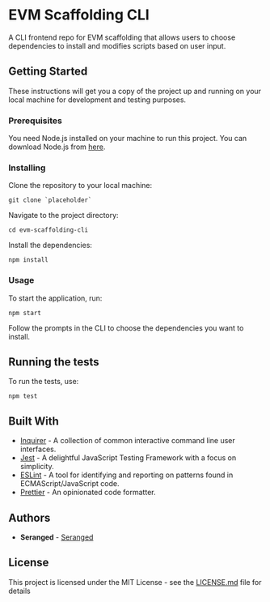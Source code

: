 # EVM Scaffolding CLI

A CLI frontend repo for EVM scaffolding that allows users to choose dependencies to install and modifies scripts based on user input.

## Getting Started

These instructions will get you a copy of the project up and running on your local machine for development and testing purposes.

### Prerequisites

You need Node.js installed on your machine to run this project. You can download Node.js from [here](https://nodejs.org/).

### Installing

Clone the repository to your local machine:

```
git clone `placeholder`
```

Navigate to the project directory:

```
cd evm-scaffolding-cli
```

Install the dependencies:

```
npm install
```

### Usage

To start the application, run:

```
npm start
```

Follow the prompts in the CLI to choose the dependencies you want to install.

## Running the tests

To run the tests, use:

```
npm test
```

## Built With

* [Inquirer](https://www.npmjs.com/package/inquirer) - A collection of common interactive command line user interfaces.
* [Jest](https://jestjs.io/) - A delightful JavaScript Testing Framework with a focus on simplicity.
* [ESLint](https://eslint.org/) - A tool for identifying and reporting on patterns found in ECMAScript/JavaScript code.
* [Prettier](https://prettier.io/) - An opinionated code formatter.

## Authors

* **Seranged** - [Seranged](https://github.com/Seranged)

## License

This project is licensed under the MIT License - see the [LICENSE.md](https://github.com/seranged/evm-scaffolding-cli/LICENSE.md) file for details
